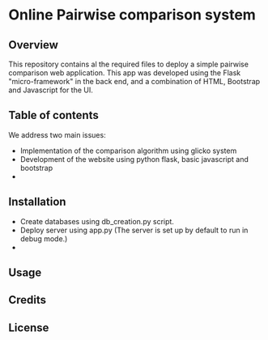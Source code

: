 # Online Pairwise comparison system

## Overview
This repository contains al the required files to deploy a simple pairwise comparison web application. This app was developed using the Flask "micro-framework" in the back end, and a combination of HTML, Bootstrap and Javascript for the UI.

## Table of contents

We address two main issues:
- Implementation of the comparison algorithm using glicko system
- Development of the website using python flask, basic javascript and bootstrap
- 

## Installation

- Create databases using db_creation.py script.
- Deploy server using app.py (The server is set up by default to run in debug mode.)
- 

## Usage

## Credits

## License